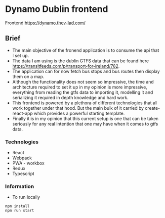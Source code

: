 # Dynamo Dublin frontend

Frontend https://dynamo.thev-lad.com/

## Brief

-   The main objective of the fronend application is to consume the api that I set up.
-   The data I am using is the dublin GTFS data that can be found here <https://transitfeeds.com/p/transport-for-ireland/782>.
-   The application can for now fetch bus stops and bus routes then display them on a map.
-   Although the functionality does not seem so impressive, the time and architecture required to set it up in my opinion is more impressive, everything
    from reading the gtfs data to importing it, modelling it and serializing it required in depth knowledge and hard work.
-   This frontend is powered by a plethora of different technologies that all work together under that hood. But the main bulk of it carried by create-react-app which provides a powerful starting template.
-   Finally it is in my opinion that this current setup is one that can be taken seriously for any real intention that one may have when it comes to gtfs data.

### Technologies

-   React
-   Webpack
-   PWA - workbox
-   Redux
-   Typescript

### Information

-   To run locally

```
npm install
npm run start
```
